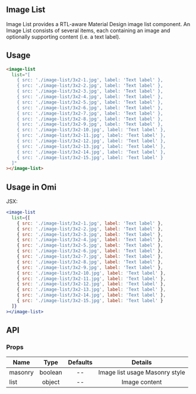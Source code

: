 ## Image List

Image List provides a RTL-aware Material Design image list component. An Image List consists of several items, each containing an image and optionally supporting content (i.e. a text label).

## Usage

```html
<image-list
  list="[
    { src: './image-list/3x2-1.jpg', label: 'Text label' },
    { src: './image-list/3x2-2.jpg', label: 'Text label' },
    { src: './image-list/3x2-3.jpg', label: 'Text label' },
    { src: './image-list/3x2-4.jpg', label: 'Text label' },
    { src: './image-list/3x2-5.jpg', label: 'Text label' },
    { src: './image-list/3x2-6.jpg', label: 'Text label' },
    { src: './image-list/3x2-7.jpg', label: 'Text label' },
    { src: './image-list/3x2-8.jpg', label: 'Text label' },
    { src: './image-list/3x2-9.jpg', label: 'Text label' },
    { src: './image-list/3x2-10.jpg', label: 'Text label' },
    { src: './image-list/3x2-11.jpg', label: 'Text label' },
    { src: './image-list/3x2-12.jpg', label: 'Text label' },
    { src: './image-list/3x2-13.jpg', label: 'Text label' },
    { src: './image-list/3x2-14.jpg', label: 'Text label' },
    { src: './image-list/3x2-15.jpg', label: 'Text label' }
  ]"
></image-list>
```

## Usage in Omi

JSX:

```jsx
<image-list
  list={[
    { src: './image-list/3x2-1.jpg', label: 'Text label' },
    { src: './image-list/3x2-2.jpg', label: 'Text label' },
    { src: './image-list/3x2-3.jpg', label: 'Text label' },
    { src: './image-list/3x2-4.jpg', label: 'Text label' },
    { src: './image-list/3x2-5.jpg', label: 'Text label' },
    { src: './image-list/3x2-6.jpg', label: 'Text label' },
    { src: './image-list/3x2-7.jpg', label: 'Text label' },
    { src: './image-list/3x2-8.jpg', label: 'Text label' },
    { src: './image-list/3x2-9.jpg', label: 'Text label' },
    { src: './image-list/3x2-10.jpg', label: 'Text label' },
    { src: './image-list/3x2-11.jpg', label: 'Text label' },
    { src: './image-list/3x2-12.jpg', label: 'Text label' },
    { src: './image-list/3x2-13.jpg', label: 'Text label' },
    { src: './image-list/3x2-14.jpg', label: 'Text label' },
    { src: './image-list/3x2-15.jpg', label: 'Text label' }
  ]}
></image-list>
```

## API

### Props

|  **Name**  | **Type**        | **Defaults**  | **Details**  |
| ------------- |:-------------:|:-----:|:-------------:|
| masonry | boolean | -- | Image list usage Masonry style |
| list | object | -- | Image content |
